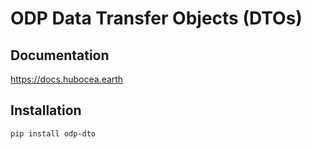 # ODP Data Transfer Objects (DTOs)

## Documentation

https://docs.hubocea.earth

## Installation

```shell
pip install odp-dto
```
